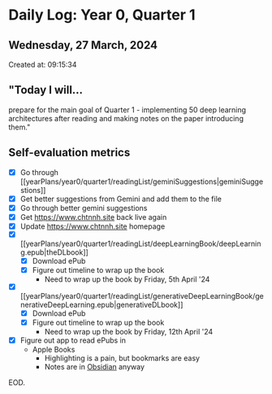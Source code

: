 # Daily Log: Year 0, Quarter 1
## Wednesday, 27 March, 2024
Created at: 09:15:34

## "Today I will...
prepare for the main goal of Quarter 1 - implementing 50 deep learning architectures after reading and making notes on the paper introducing them."

## Self-evaluation metrics
- [x] Go through [[yearPlans/year0/quarter1/readingList/geminiSuggestions|geminiSuggestions]]
- [x] Get better suggestions from Gemini and add them to the file
- [x] Go through better gemini suggestions
- [x] Get https://www.chtnnh.site back live again
- [x] Update https://www.chtnnh.site homepage
- [x] [[yearPlans/year0/quarter1/readingList/deepLearningBook/deepLearning.epub|theDLbook]]
	- [x] Download ePub
	- [x] Figure out timeline to wrap up the book
		- Need to wrap up the book by Friday, 5th April '24
- [x] [[yearPlans/year0/quarter1/readingList/generativeDeepLearningBook/generativeDeepLearning.epub|generativeDLbook]]
	- [x] Download ePub
	- [x] Figure out timeline to wrap up the book
		- Need to wrap up the book by Friday, 12th April '24
- [x] Figure out app to read ePubs in
	- Apple Books
		- Highlighting is a pain, but bookmarks are easy
		- Notes are in [Obsidian](https://obsidian.md) anyway

EOD.

